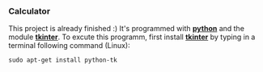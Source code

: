 ### Calculator

This project is already finished :)
It's programmed with [**python**](https://www.python.org/) 
and the module [**tkinter**](https://wiki.python.org/moin/TkInter).
To excute this programm, first install [**tkinter**](https://wiki.python.org/moin/TkInter) by 
typing in a terminal following command (Linux):
```
sudo apt-get install python-tk
```
